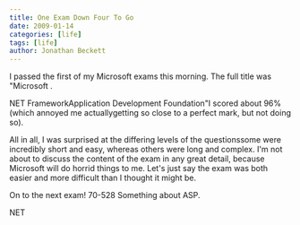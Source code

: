 ```yaml
---
title: One Exam Down Four To Go
date: 2009-01-14
categories: [life]
tags: [life]
author: Jonathan Beckett
---
```


I passed the first of my Microsoft exams this morning. The full title was "Microsoft .

NET FrameworkApplication Development Foundation"I scored about 96% (which annoyed me actuallygetting so close to a perfect mark, but not doing so).

All in all, I was surprised at the differing levels of the questionssome were incredibly short and easy, whereas others were long and complex. I'm not about to discuss the content of the exam in any great detail, because Microsoft will do horrid things to me. Let's just say the exam was both easier and more difficult than I thought it might be.

On to the next exam! 70-528 Something about ASP.

NET